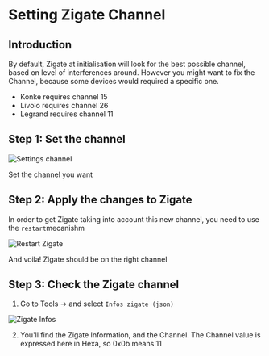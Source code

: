 # Setting Zigate Channel


## Introduction

By default, Zigate at initialisation will look for the best possible channel, based on level of interferences around.
However you might want to fix the Channel, because some devices would required a specific one.

* Konke requires channel 15
* Livolo requires channel 26
* Legrand requires channel 11


## Step 1: Set the channel 


![Settings channel](https://github.com/pipiche38/Domoticz-Zigate-Wiki/blob/master/Images/Channel_setting.png)

Set the channel you want

## Step 2: Apply the changes to Zigate

In order to get Zigate taking into account this new channel, you need to use the `restart`mecanishm

![Restart Zigate](https://github.com/pipiche38/Domoticz-Zigate-Wiki/blob/master/Images/Restart_Zigate.png)

And voila! Zigate should be on the right channel

## Step 3: Check the Zigate channel

1. Go to Tools -> and select `Infos zigate (json)` 

![Zigate Infos](https://github.com/pipiche38/Domoticz-Zigate-Wiki/blob/master/Images/Zigate_Infos.png)

2. You'll find the Zigate Information, and the Channel.
The Channel value is expressed here in Hexa, so 0x0b means 11 

